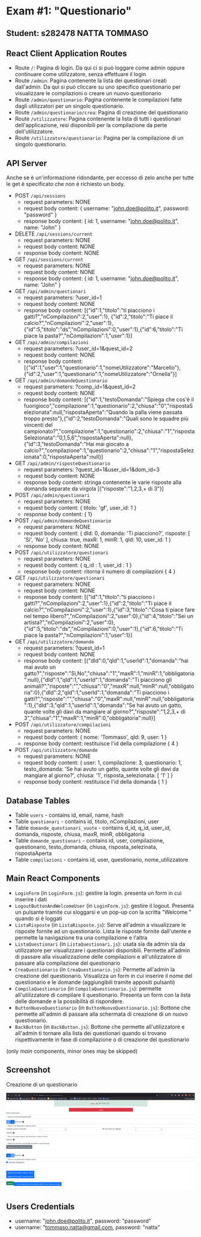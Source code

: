 # Exam #1: "Questionario"
## Student: s282478 NATTA TOMMASO

## React Client Application Routes

- Route `/`: Pagina di login. Da qui ci si può loggare come admin oppure continuare come utilizzatore, senza effettuare il login
- Route `/admin`: Pagina contenente la lista dei questionari creati dall'admin. Da qui si può cliccare su uno specifico questionario per visualizzare le compilazioni o creare un nuovo questionario
- Route `/admin/questionario`: Pagina contenente le compilazioni fatte dagli utilizzatori per un singolo questionario.
- Route `/admin/questionario/crea`: Pagina di creazione del questionario
- Route `/utilizzatore`: Pagina contenente la lista di tutti i questionari dell'applicazione, resi disponibili per la compilazione da perte dell'utilizzatore.
- Route `/utilizzatore/questionario`: Pagina per la compilazione di un singolo questionario.

## API Server

Anche se è un'informazione ridondante, per eccesso di zelo anche per tutte le get è specificato che non è richiesto un body.


- POST `/api/sessions`
  - request parameters: NONE
  - request body content: 
   { username: "john.doe@polito.it", 
   password: "password" }
  - response body content:
  { id: 1, 
  username: "john.doe@polito.it", 
  name: "John" }
- DELETE `/api/sessions/current`
  - request parameters: NONE
  - request body content: NONE
  - response body content: NONE
- GET `/api/sessions/current`
  - request parameters: NONE
   - request body content: NONE
  - response body content: 
        { id: 1, 
        username: "john.doe@polito.it", 
        name: "John" }
- GET `/api/admin/questionari`
  - request parameters: ?user_id=1
   - request body content: NONE
  - response body content: 
  [{"id":1,"titolo":"ti piacciono i gatti?","nCompilazioni":2,"user":1},
  {"id":2,"titolo":"Ti piace il calcio?","nCompilazioni":2,"user":1},
  {"id":5,"titolo":"ds","nCompilazioni":0,"user":1},{"id":6,"titolo":"Ti piace la pasta?","nCompilazioni":1,"user":1}]
- GET `/api/admin/compilazioni`
  - request parameters: ?user_id=1&quest_id=2
   - request body content: NONE
  - response body content: 
  [{"id":1,"user":1,"questionario":1,"nomeUtilizzatore":"Marcello"},{"id":2,"user":1,"questionario":1,"nomeUtilizzatore":"Ornella"}]
- GET `/api/admin/domandeQuestionario`
  - request parameters: ?comp_id=1&quest_id=2
   - request body content: NONE
  - response body content:
  [{"id":1,"testoDomanda":"Spiega che cos'è il fuorigioco","compilazione":1,"questionario":2,"chiusa":"0","rispostaSelezionata":null,"rispostaAperta":"Quando la palla viene passata troppo presto"},{"id":2,"testoDomanda":"Quali sono le squadre più vincenti del campionato?","compilazione":1,"questionario":2,"chiusa":"1","rispostaSelezionata":"0,1,5,6","rispostaAperta":null},{"id":3,"testoDomanda":"Hai mai giocato a calcio?","compilazione":1,"questionario":2,"chiusa":"1","rispostaSelezionata":0,"rispostaAperta":null}]
- GET `/api/admin/risposteQuestionario`
  - request parameters: ?quest_id=1&user_id=1&dom_id=3
   - request body content: NONE
  - response body content: stringa contenente le varie risposte alla domanda separate da virgola
  [{"risposte":"1,2,3,+ di 3"}]
- POST `/api/admin/questionari`
  - request parameters: NONE
   - request body content: { titolo: 'gf', user_id: 1 }
  - response body content: { 1}
- POST `/api/admin/domandeQuestionario`
  - request parameters: NONE
   - request body content: {
  dId: 0,
  domanda: 'Ti piacciono?',
  risposte: [ 'Sì', 'No' ],
  chiusa: true,
  maxR: 1,
  minR: 1,
  qId: 10,
  user_id: 1
    }
  - response body content: NONE
- POST `/api/utilizzatore/questionari`
  - request parameters: NONE
   - request body content: {
      q_id : 1,
      user_id : 1
    }
  - response body content: ritorna il numero di compilazioni
  { 4 }
- GET `/api/utilizzatore/questionari`
  - request parameters: NONE
   - request body content: NONE
  - response body content: 
  [{"id":1,"titolo":"ti piacciono i gatti?","nCompilazioni":2,"user":1},{"id":2,"titolo":"Ti piace il calcio?","nCompilazioni":2,"user":1},{"id":3,"titolo":"Cosa ti piace fare nel tempo libero?","nCompilazioni":2,"user":0},{"id":4,"titolo":"Sei un artista?","nCompilazioni":2,"user":0},{"id":5,"titolo":"ds","nCompilazioni":0,"user":1},{"id":6,"titolo":"Ti piace la pasta?","nCompilazioni":1,"user":1}]
- GET `/api/utilizzatore/domande`
  - request parameters: ?quest_id=1
   - request body content: NONE
  - response body content: 
  [{"dId":0,"qId":1,"userId":1,"domanda":"hai mai avuto un gatto?","risposte":"Sì,No","chiusa":"1","maxR":1,"minR":1,"obbligatoria":null},{"dId":1,"qId":1,"userId":1,"domanda":"Ti piacciono gli animali?","risposte":"","chiusa":"0","maxR":null,"minR":null,"obbligatoria":0},{"dId":2,"qId":1,"userId":1,"domanda":"Ti piacciono i gatti?","risposte":"","chiusa":"0","maxR":null,"minR":null,"obbligatoria":1},{"dId":3,"qId":1,"userId":1,"domanda":"Se hai avuto un gatto, quante volte gli davi da mangiare al giorno?","risposte":"1,2,3,+ di 3","chiusa":"1","maxR":1,"minR":0,"obbligatoria":null}]
- POST `/api/utilizzatore/compilazioni`
  - request parameters: NONE
   - request body content: { nome: 'Tommaso', qId: 9, user: 1 }
  - response body content: restituisce l'id della compilazione
  { 4 }
- POST `/api/utilizzatore/domande`
  - request parameters: NONE
   - request body content: {
  user: 1,
  compilazione: 3,
  questionario: 1,
  testo_domanda: 'Se hai avuto un gatto, quante volte gli davi da mangiare al giorno?',
  chiusa: '1',
  risposta_selezionata: [ '1' ]
}
  - response body content: restituisce l'id della domanda
  { 1 }


## Database Tables

- Table `users` - contains id, email, name, hash
- Table `questionari` - contains id, titolo, nCompilazioni, user
- Table `domande_questionari_vuote` - contains d_id, q_id, user_id, domanda, risposte, chiusa, maxR, minR, obbligatoria
- Table `domande_questionari` - contains id, user, compilazione, questionario, testo_domanda, chiusa, risposta_selezinata, rispostaAperta
- Table `compilazioni` - contains id, user, questionario, nome_utilizzatore

## Main React Components

- `LoginForm` (in `LoginForm.js`): gestire la login. presenta un form in cui inserire i dati
- `LogoutButtonAndWelcomeUser` (in `LoginForm.js`): gestire il logout. Presenta un pulsante tramite cui sloggarsi e un pop-up con la scritta "Welcome <nome utente>" quando si è loggati
- `ListaRisposte` (in `ListaRisposte.js`): Serve all'admin a visualizzare le risposte fornite ad un questionario. Lista le risposte fornite dall'utente e permette la navigazione tra una compilazione e l'altra
- `ListaQuestionari` (in `ListaQuestionari.js`): usata sia da admin sia da utilizzatore per visualizzare i questionari disponibili. Permette all'admin di passare alla visualizzazione delle compilazioni e all'utilizzatore di passare alla compilazione del questionario
- `CreaQuestionario` (in `CreaQuestionario.js`): Permette all'admin la creazione del questionario. Visualizza un form in cui inserire il nome del questionario e le domande (aggiungibili tramite appositi pulsanti)
- `CompilaQuestionario` (in `CompilaQuestionario.js`): permette all'utilizzatore di compilare il questionario. Presenta un form con la lista delle domande e la possibilità di rispondere. 
- `ButtonNuovoQuestionario` (in `ButtonNuovoQuestionario.js`): Bottone che permette all'admin di passare alla schermata di creazione di un nuovo questionario.
- `BackButton` (in `BackButton.js`): Bottone che permette all'utilizzatore e all'admin ti tornare alla lista dei questionari quando si trovano rispettivamente in fase di compilazione o di creazione del questionario

(only _main_ components, minor ones may be skipped)

## Screenshot

Creazione di un questionario

![Screenshot](./img/screenshot.jpg)

## Users Credentials

- username: "john.doe@polito.it", password: "password" 
- username: "tommaso.natta@gmail.com, password: "natta" 
